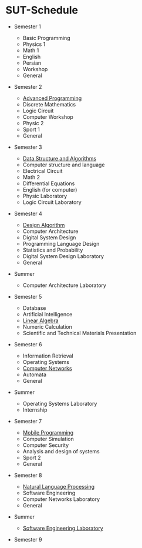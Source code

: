 # SUT-Schedule

- Semester 1
    - Basic Programming
    - Physics 1
    - Math 1
    - English
    - Persian
    - Workshop
    - General

- Semester 2
    - [Advanced Programming](https://github.com/saaz742/Advanced-Programming)
    - Discrete Mathematics
    - Logic Circuit
    - Computer Workshop
    - Physic 2
    - Sport 1
    - General

- Semester 3
    - [Data Structure and Algorithms](https://github.com/saaz742/Data-Structures-and-Algorithms)
    - Computer structure and language
    - Electrical Circuit
    - Math 2
    - Differential Equations
    - English (for computer)
    - Physic Laboratory
    - Logic Circuit Laboratory

- Semester 4
    - [Design Algorithm](https://github.com/saaz742/Design-Algorithm)
    - Computer Architecture
    - Digital System Design
    - Programming Language Design
    - Statistics and Probability
    - Digital System Design Laboratory
    - General

- Summer
    - Computer Architecture Laboratory
  
- Semester 5
    - Database
    - Artificial Intelligence
    - [Linear Algebra](https://github.com/saaz742/Linear-algebra)
    - Numeric Calculation
    - Scientific and Technical Materials Presentation

- Semester 6
    - Information Retrieval
    - Operating Systems
    - [Computer Networks](https://github.com/saaz742/Computer-Networks)
    - Automata
    - General

- Summer
  - Operating Systems Laboratory
  - Internship

- Semester 7
    - [Mobile Programming](https://github.com/saaz742/Mobile-Programming)
    - Computer Simulation
    - Computer Security
    - Analysis and design of systems
    - Sport 2
    - General

- Semester 8
    - [Natural Language Processing](https://github.com/saaz742/NLP)
    - Software Engineering
    - Computer Networks Laboratory
    - General

- Summer
    - [Software Engineering Laboratory](https://github.com/saaz742/SE-Lab)
      
- Semester 9
